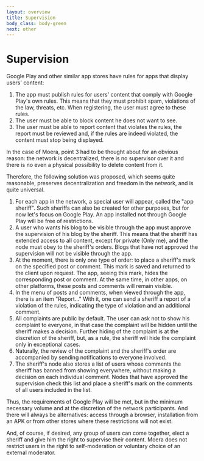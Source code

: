 ```yaml
---
layout: overview
title: Supervision
body_class: body-green
next: other
---
```


# Supervision

Google Play and other similar app stores have rules for apps that display users'
content:

1. The app must publish rules for users' content that comply with Google Play's
own rules. This means that they must prohibit spam, violations of the law,
threats, etc. When registering, the user must agree to these rules.
2. The user must be able to block content he does not want to see.
3. The user must be able to report content that violates the rules, the report
must be reviewed and, if the rules are indeed violated, the content must stop
being displayed.

In the case of Moera, point 3 had to be thought about for an obvious reason: the
network is decentralized, there is no supervisor over it and there is no even
a physical possibility to delete content from it.

Therefore, the following solution was proposed, which seems quite reasonable,
preserves decentralization and freedom in the network, and is quite universal.

1. For each app in the network, a special user will appear, called the "app
sheriff". Such sheriffs can also be created for other purposes, but for now let's
focus on Google Play. An app installed not through Google Play will be free of
restrictions.
2. A user who wants his blog to be visible through the app must approve the
supervision of his blog by the sheriff. This means that the sheriff has extended
access to all content, except for private (Only me), and the node must obey to
the sheriff's orders. Blogs that have not approved the supervision will not be
visible through the app.
3. At the moment, there is only one type of order: to place a sheriff's mark on
the specified post or comment. This mark is saved and returned to the client upon
request. The app, seeing this mark, hides the corresponding post or comment. At
the same time, in other apps, on other platforms, these posts and comments will
remain visible.
4. In the menu of posts and comments, when viewed through the app, there is an
item "Report..." With it, one can send a sheriff a report of a violation of the
rules, indicating the type of violation and an additional comment.
5. All complaints are public by default. The user can ask not to show his
complaint to everyone, in that case the complaint will be hidden until the
sheriff makes a decision. Further hiding of the complaint is at the discretion of
the sheriff, but, as a rule, the sheriff will hide the complaint only in
exceptional cases.
6. Naturally, the review of the complaint and the sheriff's order are accompanied
by sending notifications to everyone involved.
7. The sheriff's node also stores a list of users whose comments the sheriff has
banned from showing everywhere, without making a decision on each individual
comment. Nodes that have approved the supervision check this list and place a
sheriff's mark on the comments of all users included in the list.

Thus, the requirements of Google Play will be met, but in the minimum necessary
volume and at the discretion of the network participants. And there will always
be alternatives: access through a browser, installation from an APK or from other
stores where these restrictions will not exist.

And, of course, if desired, any group of users can come together, elect a sheriff
and give him the right to supervise their content. Moera does not restrict users
in the right to self-moderation or voluntary choice of an external moderator.